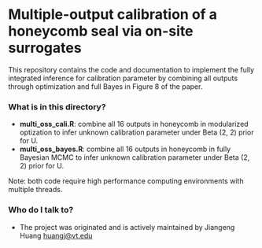 # Multiple-output calibration of a honeycomb seal via on-site surrogates

This repository contains the code and documentation to implement the fully integrated inference for calibration parameter by combining all outputs through optimization and full Bayes in Figure 8 of the paper. 

### What is in this directory? 


* **multi_oss_cali.R**: combine all 16 outputs in honeycomb in modularized optization to infer unknown calibration parameter under Beta (2, 2) prior for U.
* **multi_oss_bayes.R**: combine all 16 outputs in honeycomb in fully Bayesian MCMC to infer unknown calibration parameter under Beta (2, 2) prior for U.

Note: both code require high performance computing environments with multiple threads. 


### Who do I talk to? ###

* The project was originated and is actively maintained by Jiangeng Huang <huangj@vt.edu>


